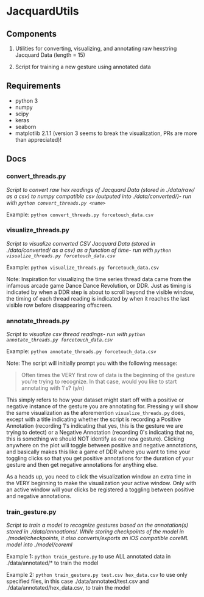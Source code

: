 # JacquardUtils

## Components

1. Utilities for converting, visualizing, and annotating raw hexstring Jacquard Data (length = 15)

2. Script for training a new gesture using annotated data

## Requirements
* python 3
* numpy
* scipy
* keras
* seaborn
* matplotlib 2.1.1 (version 3 seems to break the visualization, PRs are more than appreciated)!

## Docs

### convert_threads.py
*Script to convert raw hex readings of Jacquard Data (stored in ./data/raw/<name> as a csv) to numpy compatible csv (outputed into ./data/converted/<name>)- run with `python convert_threads.py <name>`*

Example: `python convert_threads.py forcetouch_data.csv`

### visualize_threads.py
*Script to visualize converted CSV Jacquard Data (stored in ./data/converted/<name> as a csv) as a function of time- run with `python visualize_threads.py forcetouch_data.csv`*

Example: `python visualize_threads.py forcetouch_data.csv`

Note: Inspiration for visualizing the time series thread data came from the infamous arcade game Dance Dance Revolution, or DDR. Just as timing is indicated by when a DDR step is about to scroll beyond the visible window, the timing of each thread reading is indicated by when it reaches the last visible row before disappearing offscreen.

### annotate_threads.py
*Script to visualize csv thread readings- run with `python annotate_threads.py forcetouch_data.csv`*

Example: `python annotate_threads.py forcetouch_data.csv`

Note: The script will initially prompt you with the following message:
> Often times the VERY first row of data is the beginning of the gesture you're trying to recognize. In that case, would you like to start annotating with 1's? (y/n)

This simply refers to how your dataset might start off with a positive or negative instance of the gesture you are annotating for. Pressing y will show the same visualization as the aforemention `visualize_threads.py` does, except with a title indicating whether the script is recording a Positive Annotation (recording 1's indicating that yes, this is the gesture we are trying to detect) or a Negative Annotation (recording 0's indicating that no, this is something we should NOT identify as our new gesture). Clicking anywhere on the plot will toggle between positive and negative annotations, and basically makes this like a game of DDR where you want to time your toggling clicks so that you get positive annotations for the duration of your gesture and then get negative annotations for anything else.

As a heads up, you need to click the visualization window an extra time in the VERY beginning to make the visualization your active window. Only with an active window will your clicks be registered a toggling between positive and negative annotations.


### train_gesture.py
*Script to train a model to recognize gestures based on the annotation(s) stored in  ./data/annoations/. While storing checkpoints of the model in ./model/checkpoints, it also converts/exports an iOS compatible coreML model into ./model/coreml*

Example 1: `python train_gesture.py` to use ALL annotated data in ./data/annotated/* to train the model

Example 2: `python train_gesture.py test.csv hex_data.csv` to use only specified files, in this case ./data/annotated/test.csv and ./data/annotated/hex_data.csv, to train the model
